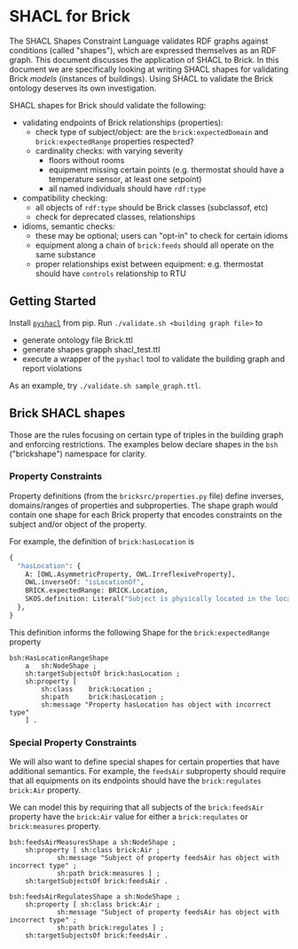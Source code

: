 # SHACL for Brick

The SHACL Shapes Constraint Language validates RDF graphs against conditions (called "shapes"), which are
expressed themselves as an RDF graph. This document discusses the application of SHACL to Brick. In
this document we are specifically looking at writing SHACL shapes for validating Brick *models*
(instances of buildings). Using SHACL to validate the Brick ontology deserves its own investigation.

SHACL shapes for Brick should validate the following:

- validating endpoints of Brick relationships (properties):
  - check type of subject/object: are the `brick:expectedDomain` and `brick:expectedRange` properties respected?
  - cardinality checks: with varying severity
    - floors without rooms
    - equipment missing certain points (e.g. thermostat should have a temperature sensor, at least one setpoint)
    - all named individuals should have `rdf:type`
- compatibility checking:
  - all objects of `rdf:type` should be Brick classes (subclassof, etc)
  - check for deprecated classes, relationships
- idioms, semantic checks:
  - these may be optional; users can "opt-in" to check for certain idioms
  - equipment along a chain of `brick:feeds` should all operate on the same substance
  - proper relationships exist between equipment: e.g. thermostat should have `controls` relationship to RTU

## Getting Started

Install [`pyshacl`](https://github.com/RDFLib/pySHACL) from pip.  Run
 `./validate.sh <building graph file>` to
* generate ontology file Brick.ttl
* generate shapes grapph shacl_test.ttl
* execute a wrapper of the `pyshacl` tool to validate the building graph and report violations

As an example, try `./validate.sh sample_graph.ttl`.

## Brick SHACL shapes

Those are the rules focusing on certain type of triples in the building graph and enforcing restrictions.  The
examples below declare shapes in the `bsh` ("brickshape") namespace for clarity.

### Property Constraints

Property definitions (from the `bricksrc/properties.py` file) define inverses, domains/ranges
of properties and subproperties. The shape graph would contain one shape for
each Brick property that encodes constraints on the subject and/or object of the property.

For example, the definition of `brick:hasLocation` is

```python
{
  "hasLocation": {
    A: [OWL.AsymmetricProperty, OWL.IrreflexiveProperty],
    OWL.inverseOf: "isLocationOf",
    BRICK.expectedRange: BRICK.Location,
    SKOS.definition: Literal("Subject is physically located in the location given by the object"),
  },
}
```

This definition informs the following Shape for the `brick:expectedRange` property

```ttl
bsh:HasLocationRangeShape
    a   sh:NodeShape ;
    sh:targetSubjectsOf brick:hasLocation ;
    sh:property [
        sh:class    brick:Location ;
        sh:path     brick:hasLocation ;
        sh:message "Property hasLocation has object with incorrect type"
    ] .
```

### Special Property Constraints

We will also want to define special shapes for certain properties that have additional semantics.
For example, the `feedsAir` subproperty should require that all equipments on its endpoints should
have the `brick:regulates brick:Air` property.

We can model this by requiring that all subjects of the `brick:feedsAir`
property have the `brick:Air` value for either a `brick:requlates` or `brick:measures` property.

```ttl
bsh:feedsAirMeasuresShape a sh:NodeShape ;
    sh:property [ sh:class brick:Air ;
            sh:message "Subject of property feedsAir has object with incorrect type" ;
            sh:path brick:measures ] ;
    sh:targetSubjectsOf brick:feedsAir .

bsh:feedsAirRegulatesShape a sh:NodeShape ;
    sh:property [ sh:class brick:Air ;
            sh:message "Subject of property feedsAir has object with incorrect type" ;
            sh:path brick:regulates ] ;
    sh:targetSubjectsOf brick:feedsAir .
```
